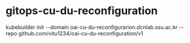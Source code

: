 # gitops-cu-du-reconfiguration
kubebuilder init --domain oai-cu-du-reconfigurarion.dcnlab.ssu.ac.kr --repo github.com/vitu1234/oai-cu-du-reconfiguration/v1